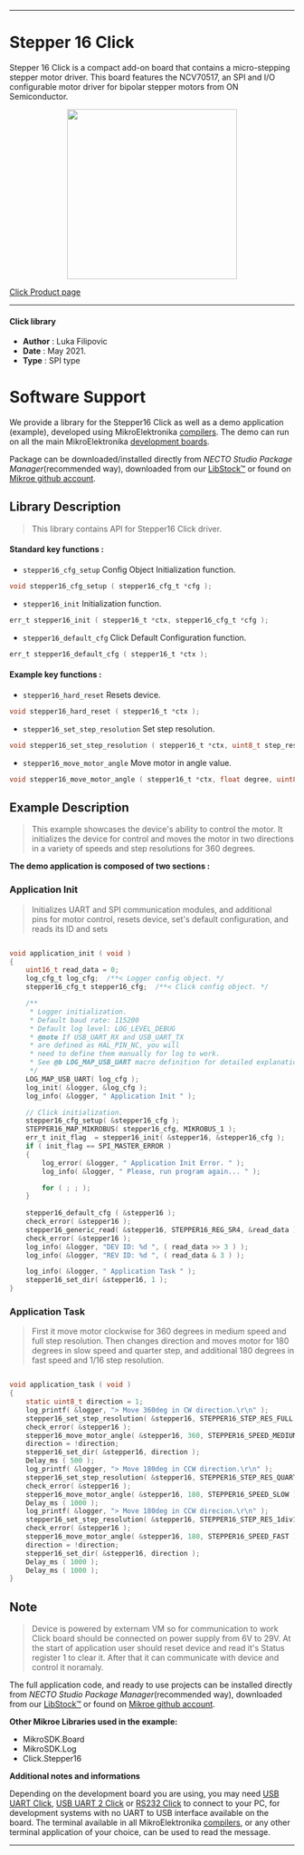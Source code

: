 
---
# Stepper 16 Click

Stepper 16 Click is a compact add-on board that contains a micro-stepping stepper motor driver. This board features the NCV70517, an SPI and I/O configurable motor driver for bipolar stepper motors from ON Semiconductor.

<p align="center">
  <img src="https://download.mikroe.com/images/click_for_ide/stepper_16_click.png" height=300px>
</p>

[Click Product page](https://www.mikroe.com/stepper-16-click)

---


#### Click library

- **Author**        : Luka Filipovic
- **Date**          : May 2021.
- **Type**          : SPI type


# Software Support

We provide a library for the Stepper16 Click
as well as a demo application (example), developed using MikroElektronika
[compilers](https://www.mikroe.com/necto-studio).
The demo can run on all the main MikroElektronika [development boards](https://www.mikroe.com/development-boards).

Package can be downloaded/installed directly from *NECTO Studio Package Manager*(recommended way), downloaded from our [LibStock&trade;](https://libstock.mikroe.com) or found on [Mikroe github account](https://github.com/MikroElektronika/mikrosdk_click_v2/tree/master/clicks).

## Library Description

> This library contains API for Stepper16 Click driver.

#### Standard key functions :

- `stepper16_cfg_setup` Config Object Initialization function.
```c
void stepper16_cfg_setup ( stepper16_cfg_t *cfg );
```

- `stepper16_init` Initialization function.
```c
err_t stepper16_init ( stepper16_t *ctx, stepper16_cfg_t *cfg );
```

- `stepper16_default_cfg` Click Default Configuration function.
```c
err_t stepper16_default_cfg ( stepper16_t *ctx );
```

#### Example key functions :

- `stepper16_hard_reset` Resets device.
```c
void stepper16_hard_reset ( stepper16_t *ctx );
```

- `stepper16_set_step_resolution` Set step resolution.
```c
void stepper16_set_step_resolution ( stepper16_t *ctx, uint8_t step_res );
```

- `stepper16_move_motor_angle` Move motor in angle value.
```c
void stepper16_move_motor_angle ( stepper16_t *ctx, float degree, uint8_t speed );
```

## Example Description

> This example showcases the device's ability to control the motor.
It initializes the device for control and moves the motor in two 
directions in a variety of speeds and step resolutions for 360 degrees.

**The demo application is composed of two sections :**

### Application Init

> Initializes UART and SPI communication modules, and additional  
pins for motor control, resets device, set's default configuration,
and reads its ID and sets

```c

void application_init ( void ) 
{
    uint16_t read_data = 0;
    log_cfg_t log_cfg;  /**< Logger config object. */
    stepper16_cfg_t stepper16_cfg;  /**< Click config object. */

    /** 
     * Logger initialization.
     * Default baud rate: 115200
     * Default log level: LOG_LEVEL_DEBUG
     * @note If USB_UART_RX and USB_UART_TX 
     * are defined as HAL_PIN_NC, you will 
     * need to define them manually for log to work. 
     * See @b LOG_MAP_USB_UART macro definition for detailed explanation.
     */
    LOG_MAP_USB_UART( log_cfg );
    log_init( &logger, &log_cfg );
    log_info( &logger, " Application Init " );

    // Click initialization.
    stepper16_cfg_setup( &stepper16_cfg );
    STEPPER16_MAP_MIKROBUS( stepper16_cfg, MIKROBUS_1 );
    err_t init_flag  = stepper16_init( &stepper16, &stepper16_cfg );
    if ( init_flag == SPI_MASTER_ERROR ) 
    {
        log_error( &logger, " Application Init Error. " );
        log_info( &logger, " Please, run program again... " );

        for ( ; ; );
    }
    
    stepper16_default_cfg ( &stepper16 );
    check_error( &stepper16 );
    stepper16_generic_read( &stepper16, STEPPER16_REG_SR4, &read_data );
    check_error( &stepper16 );
    log_info( &logger, "DEV ID: %d ", ( read_data >> 3 ) );
    log_info( &logger, "REV ID: %d ", ( read_data & 3 ) );

    log_info( &logger, " Application Task " );
    stepper16_set_dir( &stepper16, 1 );
}

```

### Application Task

> First it move motor clockwise for 360 degrees in medium speed and 
full step resolution. Then changes direction and moves motor for 
180 degrees in slow speed and quarter step, and additional 180 degrees
in fast speed and 1/16 step resolution.

```c

void application_task ( void ) 
{
    static uint8_t direction = 1;
    log_printf( &logger, "> Move 360deg in CW direction.\r\n" );
    stepper16_set_step_resolution( &stepper16, STEPPER16_STEP_RES_FULL );
    check_error( &stepper16 );
    stepper16_move_motor_angle( &stepper16, 360, STEPPER16_SPEED_MEDIUM );
    direction = !direction;
    stepper16_set_dir( &stepper16, direction );
    Delay_ms ( 500 );
    log_printf( &logger, "> Move 180deg in CCW direction.\r\n" );
    stepper16_set_step_resolution( &stepper16, STEPPER16_STEP_RES_QUARTER );
    check_error( &stepper16 );
    stepper16_move_motor_angle( &stepper16, 180, STEPPER16_SPEED_SLOW );
    Delay_ms ( 1000 );
    log_printf( &logger, "> Move 180deg in CCW direcion.\r\n" );
    stepper16_set_step_resolution( &stepper16, STEPPER16_STEP_RES_1div16 );
    check_error( &stepper16 );
    stepper16_move_motor_angle( &stepper16, 180, STEPPER16_SPEED_FAST );
    direction = !direction;
    stepper16_set_dir( &stepper16, direction );
    Delay_ms ( 1000 );
    Delay_ms ( 1000 );
}

```

## Note

> Device is powered by externam VM so for communication to work Click 
board should be connected on power supply from 6V to 29V. At the start of
application user should reset device and read it's Status register 1 to clear it.
After that it can communicate with device and control it noramaly.

The full application code, and ready to use projects can be installed directly from *NECTO Studio Package Manager*(recommended way), downloaded from our [LibStock&trade;](https://libstock.mikroe.com) or found on [Mikroe github account](https://github.com/MikroElektronika/mikrosdk_click_v2/tree/master/clicks).

**Other Mikroe Libraries used in the example:**

- MikroSDK.Board
- MikroSDK.Log
- Click.Stepper16

**Additional notes and informations**

Depending on the development board you are using, you may need
[USB UART Click](http://shop.mikroe.com/usb-uart-click),
[USB UART 2 Click](http://shop.mikroe.com/usb-uart-2-click) or
[RS232 Click](http://shop.mikroe.com/rs232-click) to connect to your PC, for
development systems with no UART to USB interface available on the board. The
terminal available in all MikroElektronika
[compilers](http://shop.mikroe.com/compilers), or any other terminal application
of your choice, can be used to read the message.

---
